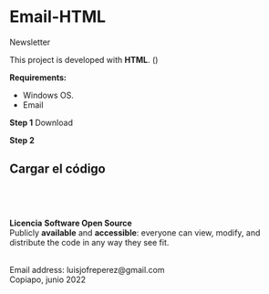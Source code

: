 # Email-HTML
Newsletter


This project is developed with **HTML**.
()

**Requirements:**
- Windows OS.
- Email

**Step 1**
Download

**Step 2**


## **Cargar el código**<br>

![]()


![]()


![]()


![]()

**Licencia**
**Software Open Source**
<br>
Publicly **available** and **accessible**: everyone can view, modify, and distribute the code in any way they see fit.


<br>
Email address: luisjofreperez@gmail.com
<br>
Copiapo, junio 2022
